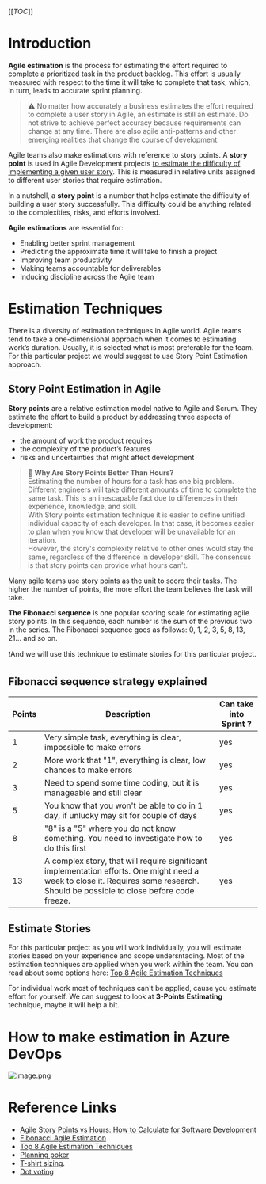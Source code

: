 [[_TOC_]]

# Introduction

**Agile estimation** is the process for estimating the effort required to complete a prioritized task in the product backlog. This effort is usually measured with respect to the time it will take to complete that task, which, in turn, leads to accurate sprint planning. 

> :warning: No matter how accurately a business estimates the effort required to complete a user story in Agile, an estimate is still an estimate. Do not strive to achieve perfect accuracy because requirements can change at any time. There are also agile anti-patterns and other emerging realities that change the course of development.

Agile teams also make estimations with reference to story points. A **story point** is used in Agile Development projects <u>to estimate the difficulty of implementing a given user story</u>. This is measured in relative units assigned to different user stories that require estimation.

In a nutshell, a **story point** is a number that helps estimate the difficulty of building a user story successfully. This difficulty could be anything related to the complexities, risks, and efforts involved.

**Agile estimations** are essential for:

* Enabling better sprint management
* Predicting the approximate time it will take to finish a project
* Improving team productivity
* Making teams accountable for deliverables
* Inducing discipline across the Agile team

# Estimation Techniques

There is a diversity of estimation techniques in Agile world. Agile teams tend to take a one-dimensional approach when it comes to estimating work’s duration. Usually, it is selected what is most preferable for the team. For this particular project we would suggest to use Story Point Estimation approach.

## Story Point Estimation in Agile

**Story points** are a relative estimation model native to Agile and Scrum. They estimate the effort to build a product by addressing three aspects of development:

* the amount of work the product requires
* the complexity of the product’s features
* risks and uncertainties that might affect development

> :green_book: **Why Are Story Points Better Than Hours?**  
> Estimating the number of hours for a task has one big problem. Different engineers will take different amounts of time to complete the same task. This is an inescapable fact due to differences in their experience, knowledge, and skill.  
With Story points estimation technique it is easier to define unified individual capacity of each developer. In that case, it becomes easier to plan when you know that developer will be unavailable for an iteration.  
However, the story's complexity relative to other ones would stay the same, regardless of the difference in developer skill. The consensus is that story points can provide what hours can't.

Many agile teams use story points as the unit to score their tasks. The higher the number of points, the more effort the team believes the task will take.

**The Fibonacci sequence** is one popular scoring scale for estimating agile story points. In this sequence, each number is the sum of the previous two in the series. The Fibonacci sequence goes as follows: 0, 1, 2, 3, 5, 8, 13, 21… and so on. 

:exclamation:And we will use this technique to estimate stories for this particular project.

## Fibonacci sequence strategy explained

| **Points** | **Description** |**Can take into Sprint ?**|
|--|--|--|
| 1 | Very simple task, everything is clear, impossible to make errors | yes |
| 2 | More work that "1", everything is clear, low chances to make errors | yes |
| 3 | Need to spend some time coding, but it is manageable and still clear | yes |
| 5 | You know that you won't be able to do in 1 day, if unlucky may sit for couple of days | yes |
| 8 | "8" is a "5" where you do not know something. You need to investigate how to do this first | yes |
| 13 | A complex story, that will require significant implementation efforts. One might need a week to close it. Requires some research. Should be possible to close before code freeze. | yes |

## Estimate Stories

For this particular project as you will work individually, you will estimate stories based on your experience and scope undersntading. Most of the estimation techniques are applied when you work within the team. You can read about some options here: [Top 8 Agile Estimation Techniques](https://www.netsolutions.com/insights/how-to-estimate-projects-in-agile/)

For individual work most of techniques can't be applied, cause you estimate effort for yourself. We can suggest to look at **3-Points Estimating** technique, maybe it will help a bit.

# How to make estimation in Azure DevOps

![image.png](/.attachments/Project-plan.png)

# Reference Links

* [Agile Story Points vs Hours: How to Calculate for Software Development](https://themindstudios.com/blog/agile-story-points-vs-hours/)
* [Fibonacci Agile Estimation](https://www.productplan.com/glossary/fibonacci-agile-estimation/)
* [Top 8 Agile Estimation Techniques](https://www.netsolutions.com/insights/how-to-estimate-projects-in-agile/)
* [Planning poker](https://www.atlassian.com/blog/platform/a-brief-overview-of-planning-poker)
* [T-shirt sizing](https://www.easyagile.com/blog/agile-estimation-techniques/#tshirt-sizing-for-product-backlog-items).
* [Dot voting](https://www.nngroup.com/articles/dot-voting/)


